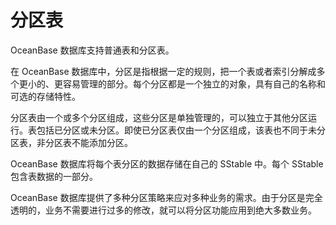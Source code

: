 分区表 
========================

OceanBase 数据库支持普通表和分区表。

在 OceanBase 数据库中，分区是指根据一定的规则，把一个表或者索引分解成多个更小的、更容易管理的部分。每个分区都是一个独立的对象，具有自己的名称和可选的存储特性。

分区表由一个或多个分区组成，这些分区是单独管理的，可以独立于其他分区运行。表包括已分区或未分区。即使已分区表仅由一个分区组成，该表也不同于未分区表，非分区表不能添加分区。

OceanBase 数据库将每个表分区的数据存储在自己的 SStable 中。每个 SStable 包含表数据的一部分。

OceanBase 数据库提供了多种分区策略来应对多种业务的需求。由于分区是完全透明的，业务不需要进行过多的修改，就可以将分区功能应用到绝大多数业务。





